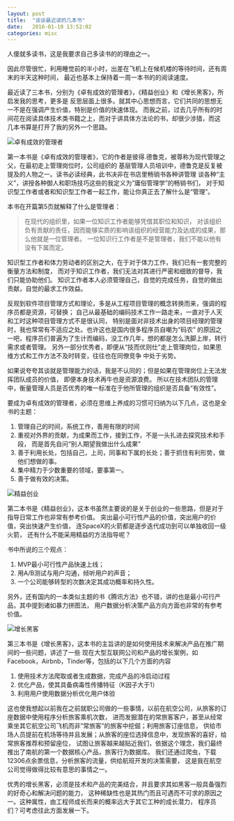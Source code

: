 ```yaml
---
layout: post
title:  "谈谈最近读的几本书"
date:   2016-01-10 13:52:02
categories: misc
---
```

人傻就多读书，这是我要求自己多读书的的理由之一。

因此尽管很忙，利用睡觉前的半小时，出差在飞机上在候机楼的等待时间，还有周末的半天这种时间，
最近也基本上保持着一周一本书的的阅读速度。

最近读了三本书，分别为《卓有成效的管理者》，《精益创业》和《增长黑客》，所启发我的思考，更多是
反思层面上很多。就其中心思想而言，它们共同的思想无一不是在强调产生价值，特别是价值的快速体现。
而我之前，过去几乎所有的时间花在阅读具体技术类书籍之上，而对于讲具体方法论的书，却很少涉猎，而这
几本书算是打开了我的另外一个思路。

![卓有成效的管理者](http://blog.taoliapp.com/images/the_effective_executive.jpg)

第一本书是《卓有成效的管理者》，它的作者是彼得.德鲁克，被尊称为现代管理之父，在最初走上管理岗位时，公司组织的
基层管理人员培训中，德鲁克是反复被提及的人物之一。读书必读经典，此书决非在书店里畅销书各种讲管理
谈各种“主义”，讲授各种御人和职场技巧这些的我定义为”庸俗管理学”的畅销书们，
对于知识型工作者或者和知识型工作者一起工作，能让你真正去了解什么是“管理”。

本书在开篇第5页就解释了什么是管理者：

> 在现代的组织里，如果一位知识工作者能够凭借其职位和知识，
对该组织负有贡献的责任，因而能够实质的影响该组织的经营能力及达成的成果，那么他就是一位管理者。
> 一位知识行工作者是不是管理者，我们不能以他有没有下属而定。

知识型工作者和体力劳动者的区别之大，在于对于体力工作，我们已有一套完整的衡量方法和制度，
而对于知识工作者，我们无法对其进行严密和细致的督导，我们只能协助他们。
知识工作者本人必须管理自己，自觉的完成任务，自觉的做出贡献，自觉的最求工作效益。

反观到软件项目管理方式和理论，多是从工程项目管理的概念转换而来，强调的程序员都是资源，可替换；
自己从最基础的编码技术工作一路走来，一直对于人天和工时这种项目管理方式不是很认同，
特别是面对非技术出身的项目经理的管理时，我也常常有不适应之处。也许这也是国内很多程序员自嘲为“码农”
的原因之一吧，程序员们普遍为了生计而编码，没工作几年，想的都是怎么洗脚上岸，转行需求或者管理。
另外一部分优秀者，即便从“技而优则仕”走上管理岗位，如果思维方式和工作方法不及时转变，往往也在同僚竞争
中处于劣势。

如果说夸夸其谈就是管理能力的话，我是不认同的；但是如果在管理岗位上无法发挥团队成员的价值，
即便本身技术再牛也是资源浪费。
所以在技术团队的管理中，衡量管理人员是否优秀的唯一标准在于他所管理的组织是否具备“有效性”。

要成为卓有成效的管理者，必须在思维上养成的习惯可归纳为以下几点，这也是全书的主题：

1. 管理自己的时间，系统工作，善用有限的时间
1. 重视对外界的贡献，为成果而工作，接到工作，不是一头扎进去探究技术和手段，
而是首先自问“别人期望我做出什么成果”
1. 善于利用长处，包括自己，上司，同事和下属的长处；善于抓住有利形势，做他们想做的事。
1. 集中精力于少数重要的领域，要事第一。
1. 善于做有效的决策。

![精益创业](http://blog.taoliapp.com/images/lean_startup.jpg)

第二本书是《精益创业》，这本书虽然主要说的是关于创业的一些思路，但是对于指导日常工作也非常有参考价值。
突出最小可行性产品的价值，突出用户的价值，突出快速产生价值，
连SpaceX的火箭都是逐步迭代成功到可以单独收回一级火箭，
还有什么不能采用精益的方法指导呢？

书中所说的三个观点：

1. MVP最小可行性产品快速上线；
1. 用A/B测试与用户沟通，倾听用户的声音；
1. 一个公司能够转型的次数决定其成功概率和持久性。

另外，还有国内的一本类似主题的书《腾讯方法》也不错，讲的也是最小可行产品，其中提到诸如暴力拼图法，
用户数据分析决策产品方向方面也非常的有参考价值。

![增长黑客](http://blog.taoliapp.com/images/growth_hacker.jpg)

第三本书是《增长黑客》，这本书的主旨讲的是如何使用技术来解决产品在推广期间的一些问题，讲述了一些
现在大型互联网公司和产品的增长案例，如Facebook，Airbnb，Tinder等，包括的以下几个方面的内容

1. 使用技术方法爬取或者生成数据，完成产品的冷启动过程
1. 优化产品，使其具备病毒性传播特征（K因子大于1）
1. 利用用户使用数据分析优化用户体验

这也使我想起以前我在之前就职公司做的一些事情，以前在航空公司，从旅客的订座数据中使用程序分析旅客乘机次数，
进而发掘潜在的常旅客客户，甚至从经常乘坐其它航空公司飞机而非”常旅客”的旅客中挖倔；利用旅客订座信息，
供给市场人员提前在机场等待并且发展；从旅客的座位选择信息中，发现旅客的喜好，给常旅客推荐和预留座位，
试图让旅客越来越贴近我们，依据这个理念，我们最终推出了南航的第一个数据核心产品，旅客行为数据库。
我们还通过爬虫，下载12306点余票信息，分析旅客的流量，供给航班开发的决策需要，
这是我在航空公司觉得做得比较有意思的事情之一。

优秀的增长黑客，必须是技术和产品的完美结合，并且要求其如黑客一般具备强烈的好奇心和解决问题的能力，
这种稀缺性也是其热门而且可遇而不可求的原因之一。这种属性，由工程师成长而来的概率远大于其它工种的成长潜力，
程序员们？可考虑往此方面发展一下。
